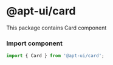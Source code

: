 # @apt-ui/card

This package contains Card component

### Import component
```js
import { Card } from '@apt-ui/card';
```